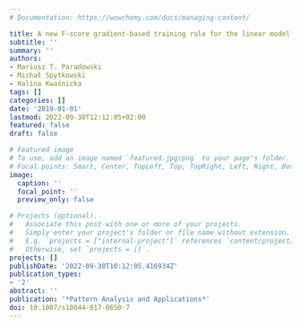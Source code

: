 ```yaml
---
# Documentation: https://wowchemy.com/docs/managing-content/

title: A new F-score gradient-based training rule for the linear model
subtitle: ''
summary: ''
authors:
- Mariusz T. Paradowski
- Michał Spytkowski
- Halina Kwaśnicka
tags: []
categories: []
date: '2019-01-01'
lastmod: 2022-09-30T12:12:05+02:00
featured: false
draft: false

# Featured image
# To use, add an image named `featured.jpg/png` to your page's folder.
# Focal points: Smart, Center, TopLeft, Top, TopRight, Left, Right, BottomLeft, Bottom, BottomRight.
image:
  caption: ''
  focal_point: ''
  preview_only: false

# Projects (optional).
#   Associate this post with one or more of your projects.
#   Simply enter your project's folder or file name without extension.
#   E.g. `projects = ["internal-project"]` references `content/project/deep-learning/index.md`.
#   Otherwise, set `projects = []`.
projects: []
publishDate: '2022-09-30T10:12:05.416934Z'
publication_types:
- '2'
abstract: ''
publication: '*Pattern Analysis and Applications*'
doi: 10.1007/s10044-017-0650-7
---
```

